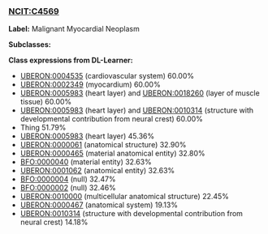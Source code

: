 
### [NCIT:C4569](http://purl.obolibrary.org/obo/NCIT_C4569)
**Label:** Malignant Myocardial Neoplasm

**Subclasses:** 

**Class expressions from DL-Learner:**

- [UBERON:0004535](http://purl.obolibrary.org/obo/UBERON_0004535) (cardiovascular system) 60.00%
- [UBERON:0002349](http://purl.obolibrary.org/obo/UBERON_0002349) (myocardium) 60.00%
- [UBERON:0005983](http://purl.obolibrary.org/obo/UBERON_0005983) (heart layer) and [UBERON:0018260](http://purl.obolibrary.org/obo/UBERON_0018260) (layer of muscle tissue) 60.00%
- [UBERON:0005983](http://purl.obolibrary.org/obo/UBERON_0005983) (heart layer) and [UBERON:0010314](http://purl.obolibrary.org/obo/UBERON_0010314) (structure with developmental contribution from neural crest) 60.00%
- Thing 51.79%
- [UBERON:0005983](http://purl.obolibrary.org/obo/UBERON_0005983) (heart layer) 45.36%
- [UBERON:0000061](http://purl.obolibrary.org/obo/UBERON_0000061) (anatomical structure) 32.90%
- [UBERON:0000465](http://purl.obolibrary.org/obo/UBERON_0000465) (material anatomical entity) 32.80%
- [BFO:0000040](http://purl.obolibrary.org/obo/BFO_0000040) (material entity) 32.63%
- [UBERON:0001062](http://purl.obolibrary.org/obo/UBERON_0001062) (anatomical entity) 32.63%
- [BFO:0000004](http://purl.obolibrary.org/obo/BFO_0000004) (null) 32.47%
- [BFO:0000002](http://purl.obolibrary.org/obo/BFO_0000002) (null) 32.46%
- [UBERON:0010000](http://purl.obolibrary.org/obo/UBERON_0010000) (multicellular anatomical structure) 22.45%
- [UBERON:0000467](http://purl.obolibrary.org/obo/UBERON_0000467) (anatomical system) 19.13%
- [UBERON:0010314](http://purl.obolibrary.org/obo/UBERON_0010314) (structure with developmental contribution from neural crest) 14.18%


